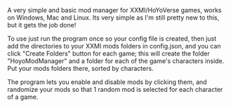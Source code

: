 A very simple and basic mod manager for XXMI/HoYoVerse games, works on Windows, Mac and Linux. Its very simple as I'm still pretty new to this, but it gets the job done!

To use just run the program once so your config file is created, then just add the directories to your XXMI mods folders in config.json, and you can click "Create Folders" button for each game; this will create the folder "HoyoModManager" and a folder for each of the game's characters inside. Put your mods folders there, sorted by characters.

The program lets you enable and disable mods by clicking them, and randomize your mods so that 1 random mod is selected for each character of a game.
